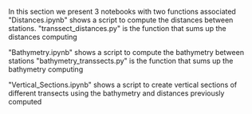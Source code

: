In this section we present 3 notebooks with two functions associated 
"Distances.ipynb" shows a script to compute the distances between stations. 
"transsect_distances.py" is the function that sums up the distances computing

"Bathymetry.ipynb" shows a script to compute the bathymetry between stations
"bathymetry_transsects.py" is the function that sums up the bathymetry computing

"Vertical_Sections.ipynb" shows a script to create vertical sections of different transects using the bathymetry and distances previously computed
